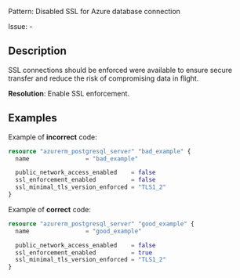 Pattern: Disabled SSL for Azure database connection

Issue: -

## Description

SSL connections should be enforced were available to ensure secure transfer and reduce the risk of compromising data in flight.

**Resolution**: Enable SSL enforcement.

## Examples

Example of **incorrect** code:

```terraform
resource "azurerm_postgresql_server" "bad_example" {
  name                = "bad_example"

  public_network_access_enabled    = false
  ssl_enforcement_enabled          = false
  ssl_minimal_tls_version_enforced = "TLS1_2"
}
```

Example of **correct** code:

```terraform
resource "azurerm_postgresql_server" "good_example" {
  name                = "good_example"

  public_network_access_enabled    = false
  ssl_enforcement_enabled          = true
  ssl_minimal_tls_version_enforced = "TLS1_2"
}
```